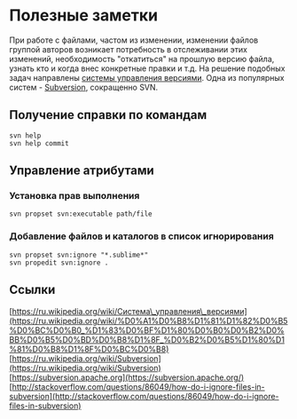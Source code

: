 # Полезные заметки

При работе с файлами, частом из изменении, изменении файлов группой авторов возникает потребность в отслеживании этих изменений, необходимость "откатиться" на прошлую версию файла, узнать кто и когда внес конкретные правки и т.д. На решение подобных задач направлены [системы управления версиями](https://ru.wikipedia.org/wiki/%D0%A1%D0%B8%D1%81%D1%82%D0%B5%D0%BC%D0%B0_%D1%83%D0%BF%D1%80%D0%B0%D0%B2%D0%BB%D0%B5%D0%BD%D0%B8%D1%8F_%D0%B2%D0%B5%D1%80%D1%81%D0%B8%D1%8F%D0%BC%D0%B8). Одна из популярных систем - [Subversion](https://subversion.apache.org/), сокращенно SVN.

## Получение справки по командам

```text
svn help
svn help commit
```

## Управление атрибутами

### Установка прав выполнения

```text
svn propset svn:executable path/file
```

### Добавление файлов и каталогов в список игнорирования

```text
svn propset svn:ignore "*.sublime*"
svn propedit svn:ignore .
```

## Ссылки

[https://ru.wikipedia.org/wiki/Система\_управления\_версиями](https://ru.wikipedia.org/wiki/%D0%A1%D0%B8%D1%81%D1%82%D0%B5%D0%BC%D0%B0_%D1%83%D0%BF%D1%80%D0%B0%D0%B2%D0%BB%D0%B5%D0%BD%D0%B8%D1%8F_%D0%B2%D0%B5%D1%80%D1%81%D0%B8%D1%8F%D0%BC%D0%B8)  
[https://ru.wikipedia.org/wiki/Subversion](https://ru.wikipedia.org/wiki/Subversion)  
[https://subversion.apache.org](https://subversion.apache.org/)  
[http://stackoverflow.com/questions/86049/how-do-i-ignore-files-in-subversion](http://stackoverflow.com/questions/86049/how-do-i-ignore-files-in-subversion)

